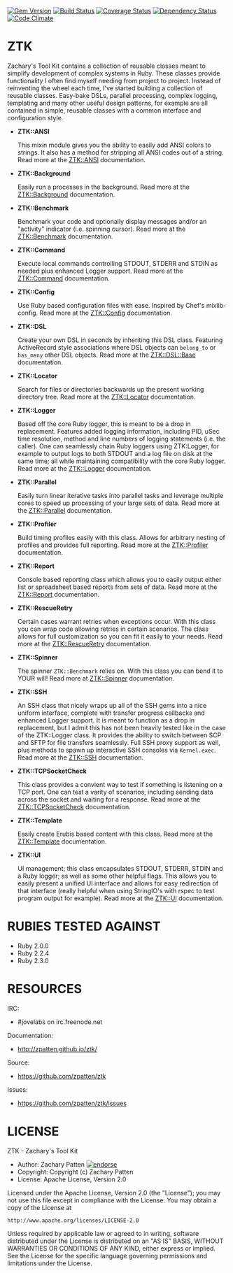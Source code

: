 [![Gem Version](https://badge.fury.io/rb/ztk.png)](http://badge.fury.io/rb/ztk)
[![Build Status](https://secure.travis-ci.org/zpatten/ztk.png)](http://travis-ci.org/zpatten/ztk)
[![Coverage Status](https://coveralls.io/repos/zpatten/ztk/badge.png?branch=master)](https://coveralls.io/r/zpatten/ztk)
[![Dependency Status](https://gemnasium.com/zpatten/ztk.png)](https://gemnasium.com/zpatten/ztk)
[![Code Climate](https://codeclimate.com/github/zpatten/ztk.png)](https://codeclimate.com/github/zpatten/ztk)

# ZTK

Zachary's Tool Kit contains a collection of reusable classes meant to simplify development of complex systems in Ruby.  These classes provide functionality I often find myself needing from project to project.  Instead of reinventing the wheel each time, I've started building a collection of reusable classes.  Easy-bake DSLs, parallel processing, complex logging, templating and many other useful design patterns, for example are all contained in simple, reusable classes with a common interface and configuration style.

- **ZTK::ANSI**

  This mixin module gives you the ability to easily add ANSI colors to strings.  It also has a method for stripping all ANSI codes out of a string.  Read more at the [ZTK::ANSI](http://zpatten.github.io/ztk/ZTK/ANSI.html) documentation.

- **ZTK::Background**

  Easily run a processes in the background.  Read more at the [ZTK::Background](http://zpatten.github.io/ztk/ZTK/Background.html) documentation.

- **ZTK::Benchmark**

  Benchmark your code and optionally display messages and/or an "activity" indicator (i.e. spinning cursor).  Read more at the [ZTK::Benchmark](http://zpatten.github.io/ztk/ZTK/Benchmark.html) documentation.

- **ZTK::Command**

  Execute local commands controlling STDOUT, STDERR and STDIN as needed plus enhanced Logger support.  Read more at the [ZTK::Command](http://zpatten.github.io/ztk/ZTK/Command.html) documentation.

- **ZTK::Config**

  Use Ruby based configuration files with ease.  Inspired by Chef's mixlib-config.  Read more at the [ZTK::Config](http://zpatten.github.io/ztk/ZTK/Config.html) documentation.

- **ZTK::DSL**

  Create your own DSL in seconds by inheriting this DSL class.  Featuring ActiveRecord style associations where DSL objects can `belong_to` or `has_many` other DSL objects.  Read more at the [ZTK::DSL::Base](http://zpatten.github.io/ztk/ZTK/DSL/Base.html) documentation.

- **ZTK::Locator**

  Search for files or directories backwards up the present working directory tree.  Read more at the [ZTK::Locator](http://zpatten.github.io/ztk/ZTK/Locator.html) documentation.

- **ZTK::Logger**

  Based off the core Ruby logger, this is meant to be a drop in replacement.  Features added logging information, including PID, uSec time resolution, method and line numbers of logging statements (i.e. the caller).  One can seamlessly chain Ruby loggers using ZTK:Logger, for example to output logs to both STDOUT and a log file on disk at the same time; all while maintaining compatibility with the core Ruby logger.  Read more at the [ZTK::Logger](http://zpatten.github.io/ztk/ZTK/Logger.html) documentation.

- **ZTK::Parallel**

  Easily turn linear iterative tasks into parallel tasks and leverage multiple cores to speed up processing of your large sets of data.  Read more at the [ZTK::Parallel](http://zpatten.github.io/ztk/ZTK/Parallel.html) documentation.

- **ZTK::Profiler**

  Build timing profiles easily with this class.  Allows for arbitrary nesting of profiles and provides full reporting.  Read more at the [ZTK::Profiler](http://zpatten.github.io/ztk/ZTK/Profiler.html) documentation.

- **ZTK::Report**

  Console based reporting class which allows you to easily output either list or spreadsheet based reports from sets of data.  Read more at the [ZTK::Report](http://zpatten.github.io/ztk/ZTK/Report.html) documentation.

- **ZTK::RescueRetry**

  Certain cases warrant retries when exceptions occur.  With this class you can wrap code allowing retries in certain scenarios.  The class allows for full customization so you can fit it easily to your needs.  Read more at the [ZTK::RescueRetry](http://zpatten.github.io/ztk/ZTK/RescueRetry.html) documentation.

- **ZTK::Spinner**

  The spinner `ZTK::Benchmark` relies on.  With this class you can bend it to YOUR will!  Read more at [ZTK::Spinner](http://zpatten.github.io/ztk/ZTK/Spinner.html) documentation.

- **ZTK::SSH**

  An SSH class that nicely wraps up all of the SSH gems into a nice uniform interface, complete with transfer progress callbacks and enhanced Logger support.  It is meant to function as a drop in replacement, but I admit this has not been heavily tested like in the case of the ZTK::Logger class.  It provides the ability to switch between SCP and SFTP for file transfers seamlessly.  Full SSH proxy support as well, plus methods to spawn up interactive SSH consoles via `Kernel.exec`.  Read more at the [ZTK::SSH](http://zpatten.github.io/ztk/ZTK/SSH.html) documentation.

- **ZTK::TCPSocketCheck**

  This class provides a convient way to test if something is listening on a TCP port.  One can test a varity of scenarios, including sending data across the socket and waiting for a response.  Read more at the [ZTK::TCPSocketCheck](http://zpatten.github.io/ztk/ZTK/TCPSocketCheck.html) documentation.

- **ZTK::Template**

  Easily create Erubis based content with this class.  Read more at the [ZTK::Template](http://zpatten.github.io/ztk/ZTK/Template.html) documentation.

- **ZTK::UI**

  UI management; this class encapsulates STDOUT, STDERR, STDIN and a Ruby logger; as well as some other helpful flags.  This allows you to easily present a unified UI interface and allows for easy redirection of that interface (really helpful when using StringIO's with rspec to test program output for example).  Read more at the [ZTK::UI](http://zpatten.github.io/ztk/ZTK/UI.html) documentation.

# RUBIES TESTED AGAINST

* Ruby 2.0.0
* Ruby 2.2.4
* Ruby 2.3.0

# RESOURCES

IRC:

* #jovelabs on irc.freenode.net

Documentation:

* http://zpatten.github.io/ztk/

Source:

* https://github.com/zpatten/ztk

Issues:

* https://github.com/zpatten/ztk/issues

# LICENSE

ZTK - Zachary's Tool Kit

* Author: Zachary Patten <zachary AT jovelabs DOT com> [![endorse](http://api.coderwall.com/zpatten/endorsecount.png)](http://coderwall.com/zpatten)
* Copyright: Copyright (c) Zachary Patten
* License: Apache License, Version 2.0

Licensed under the Apache License, Version 2.0 (the "License");
you may not use this file except in compliance with the License.
You may obtain a copy of the License at

    http://www.apache.org/licenses/LICENSE-2.0

Unless required by applicable law or agreed to in writing, software
distributed under the License is distributed on an "AS IS" BASIS,
WITHOUT WARRANTIES OR CONDITIONS OF ANY KIND, either express or implied.
See the License for the specific language governing permissions and
limitations under the License.
